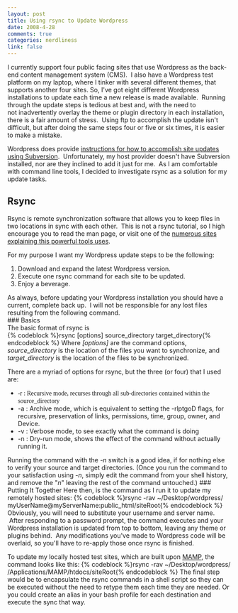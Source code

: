 ```yaml
--- 
layout: post
title: Using rsync to Update Wordpress
date: 2008-4-28
comments: true
categories: nerdliness
link: false
---
```

I currently support four public facing sites that use Wordpress as the back-end content management system (CMS).  I also have a Wordpress test platform on my laptop, where I tinker with several different themes, that supports another four sites. So, I've got eight different Wordpress installations to update each time a new release is made available.  Running through the update steps is tedious at best and, with the need to not inadvertently overlay the theme or plugin directory in each installation, there is a fair amount of stress.  Using ftp to accomplish the update isn't difficult, but after doing the same steps four or five or six times, it is easier to make a mistake.

Wordpress does provide <a title="Installing/Updating Wordpress with Subversion" href="http://codex.wordpress.org/Installing/Updating_WordPress_with_Subversion">instructions for how to accomplish site updates using Subversion</a>.  Unfortunately, my host provider doesn't have Subversion installed, nor are they inclined to add it just for me.  As I am comfortable with command line tools, I decided to investigate rsync as a solution for my update tasks.
## Rsync
Rsync is remote synchronization software that allows you to keep files in two locations in sync with each other.  This is not a rsync tutorial, so I high encourage you to read the man page, or visit one of the <a title="rsync - Google Search" href="http://www.google.com/search?q=rsync">numerous sites explaining this powerful tools uses</a>.

For my purpose I want my Wordpress update steps to be the following:
<ol>
	<li>Download and expand the latest Wordpress version.</li>
	<li>Execute one rsync command for each site to be updated.</li>
	<li>Enjoy a beverage.</li>
</ol>
<div>As always, before updating your Wordpress installation you should have a current, complete back up.  I will not be responsible for any lost files resulting from the following command.  </div>
### Basics
<div>The basic format of rsync is</div>
{% codeblock %}rsync [options] source_directory target_directory{% endcodeblock %}
Where <em>[options]</em> are the command options, <em>source_directory</em> is the location of the files you want to synchronize, and <em>target_directory</em> is the location of the files to be synchronized.

There are a myriad of options for rsync, but the three (or four) that I used are:
<ul>
	<li><span style="font-family: 'Courier New'; line-height: 18px; white-space: pre; "><span style="font-family: 'Lucida Grande'; line-height: 19px; white-space: normal; ">-</span><span style="font-family: 'Lucida Grande'; line-height: 19px; white-space: normal; ">r : Recursive mode, recurses through all sub-directories contained within the source_directory</span></span></li>
	<li>-a : Archive mode, which is equivalent to setting the -rlptgoD flags, for recursive, preservation of links, permissions, time, group, owner, and Device.</li>
	<li>-v : Verbose mode, to see exactly what the command is doing</li>
	<li>-n : Dry-run mode, shows the effect of the command without actually running it.</li>
</ul>
Running the command with the <em>-n</em> switch is a good idea, if for nothing else to verify your source and target directories. (Once you run the command to your satisfaction using <em>-n</em>, simply edit the command from your shell history, and remove the "<em>n</em>" leaving the rest of the command untouched.)
### Putting It Together
Here then, is the command as I run it to update my remotely hosted sites:
{% codeblock %}rsync -rav ~/Desktop/wordpress/ myUserName@myServerName:public_html/siteRoot{% endcodeblock %}
Obviously, you will need to substitute your username and server name.  After responding to a password prompt, the command executes and your Wordpress installation is updated from top to bottom, leaving any theme or plugins behind.  Any modifications you've made to Wordpress code will be overlaid, so you'll have to re-apply those once rsync is finished.

To update my locally hosted test sites, which are built upon <a title="MAMP" href="http://www.mamp.info/">MAMP</a>, the command looks like this:
{% codeblock %}rsync -rav ~/Desktop/wordpress/ /Applications/MAMP/htdocs/siteRoot{% endcodeblock %}
The final step would be to encapsulate the rsync commands in a shell script so they can be executed without the need to retype them each time they are needed. Or you could create an alias in your bash profile for each destination and execute the sync that way.

 
